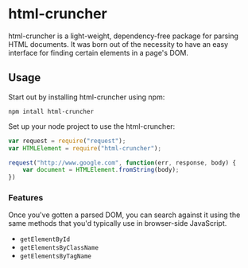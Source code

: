 # html-cruncher

html-cruncher is a light-weight, dependency-free package for parsing HTML documents. 
It was born out of the necessity to have an easy interface for finding certain elements
in a page's DOM.

## Usage

Start out by installing html-cruncher using npm:

    npm intall html-cruncher

Set up your node project to use the html-cruncher:

```javascript
var request = require("request");
var HTMLElement = require("html-cruncher");

request("http://www.google.com", function(err, response, body) {
	var document = HTMLElement.fromString(body);
})
```

### Features

Once you've gotten a parsed DOM, you can search against it using the same methods
that you'd typically use in browser-side JavaScript. 

- `getElementById`
- `getElementsByClassName`
- `getElementsByTagName`

